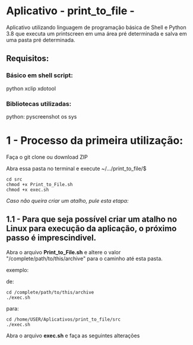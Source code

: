 # Aplicativo  - print_to_file -
Aplicativo utilizando linguagem de programação básica de Shell e Python 3.8 que executa um printscreen em uma área pré determinada e salva em uma pasta pré determinada.

## Requisitos:

### Básico em shell script:
python
xclip
xdotool

### Bibliotecas utilizadas:
python:
pyscreenshot
os
sys

# 1 - Processo da primeira utilização:
Faça o git clone ou download ZIP

Abra essa pasta no terminal e execute
~/.../print_to_file/$
```
cd src
chmod +x Print_to_File.sh
chmod +x exec.sh
```

_Caso não queira criar um atalho, pule esta etapa:_
## 1.1 - Para que seja possível criar um atalho no Linux para execução da aplicação, o próximo passo é imprescindivel.

Abra o arquivo **Print_to_File.sh** e altere o valor "/complete/path/to/this/archive" para o caminho até esta pasta.

exemplo:

de:
```
cd /complete/path/to/this/archive
./exec.sh
```
para:
```
cd /home/USER/Aplicativos/print_to_file/src
./exec.sh
```

Abra o arquivo **exec.sh** e faça as seguintes alterações

